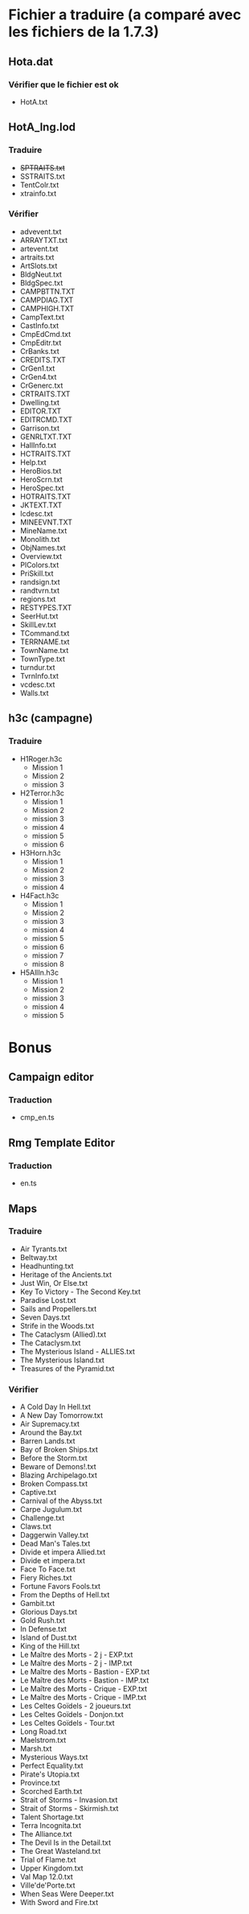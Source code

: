 # Fichier a traduire (a comparé avec les fichiers de la 1.7.3)

## Hota.dat
### Vérifier que le fichier est ok
* HotA.txt

## HotA_lng.lod
### Traduire
* ~~SPTRAITS.txt~~
* SSTRAITS.txt
* TentColr.txt
* xtrainfo.txt

### Vérifier
* advevent.txt
* ARRAYTXT.txt
* artevent.txt
* artraits.txt
* ArtSlots.txt
* BldgNeut.txt
* BldgSpec.txt
* CAMPBTTN.TXT
* CAMPDIAG.TXT
* CAMPHIGH.TXT
* CampText.txt
* CastInfo.txt
* CmpEdCmd.txt
* CmpEditr.txt
* CrBanks.txt
* CREDITS.TXT
* CrGen1.txt
* CrGen4.txt
* CrGenerc.txt
* CRTRAITS.TXT
* Dwelling.txt
* EDITOR.TXT
* EDITRCMD.TXT
* Garrison.txt
* GENRLTXT.TXT
* HallInfo.txt
* HCTRAITS.TXT
* Help.txt
* HeroBios.txt
* HeroScrn.txt
* HeroSpec.txt
* HOTRAITS.TXT
* JKTEXT.TXT
* lcdesc.txt
* MINEEVNT.TXT
* MineName.txt
* Monolith.txt
* ObjNames.txt
* Overview.txt
* PlColors.txt
* PriSkill.txt
* randsign.txt
* randtvrn.txt
* regions.txt
* RESTYPES.TXT
* SeerHut.txt
* SkillLev.txt
* TCommand.txt
* TERRNAME.txt
* TownName.txt
* TownType.txt
* turndur.txt
* TvrnInfo.txt
* vcdesc.txt
* Walls.txt

## h3c (campagne)
### Traduire
* H1Roger.h3c
	* Mission 1
	* Mission 2
	* mission 3
* H2Terror.h3c
	* Mission 1
	* Mission 2
	* mission 3
    * mission 4
    * mission 5
    * mission 6
* H3Horn.h3c
	* Mission 1
	* Mission 2
	* mission 3
    * mission 4
* H4Fact.h3c
	* Mission 1
	* Mission 2
	* mission 3
    * mission 4
    * mission 5
    * mission 6
    * mission 7
    * mission 8
* H5AllIn.h3c
	* Mission 1
	* Mission 2
	* mission 3
    * mission 4
    * mission 5

# Bonus
## Campaign editor
### Traduction 
* cmp_en.ts

## Rmg Template Editor
### Traduction
* en.ts

## Maps
### Traduire
* Air Tyrants.txt
* Beltway.txt
* Headhunting.txt
* Heritage of the Ancients.txt
* Just Win, Or Else.txt
* Key To Victory - The Second Key.txt
* Paradise Lost.txt
* Sails and Propellers.txt
* Seven Days.txt
* Strife in the Woods.txt
* The Cataclysm (Allied).txt
* The Cataclysm.txt
* The Mysterious Island - ALLIES.txt
* The Mysterious Island.txt
* Treasures of the Pyramid.txt

### Vérifier
* A Cold Day In Hell.txt
* A New Day Tomorrow.txt
* Air Supremacy.txt
* Around the Bay.txt
* Barren Lands.txt
* Bay of Broken Ships.txt
* Before the Storm.txt
* Beware of Demons!.txt
* Blazing Archipelago.txt
* Broken Compass.txt
* Captive.txt
* Carnival of the Abyss.txt
* Carpe Jugulum.txt
* Challenge.txt
* Claws.txt
* Daggerwin Valley.txt
* Dead Man's Tales.txt
* Divide et impera Allied.txt
* Divide et impera.txt
* Face To Face.txt
* Fiery Riches.txt
* Fortune Favors Fools.txt
* From the Depths of Hell.txt
* Gambit.txt
* Glorious Days.txt
* Gold Rush.txt
* In Defense.txt
* Island of Dust.txt
* King of the Hill.txt
* Le Maître des Morts - 2 j - EXP.txt
* Le Maître des Morts - 2 j - IMP.txt
* Le Maître des Morts - Bastion - EXP.txt
* Le Maître des Morts - Bastion - IMP.txt
* Le Maître des Morts - Crique - EXP.txt
* Le Maître des Morts - Crique - IMP.txt
* Les Celtes Goïdels - 2 joueurs.txt
* Les Celtes Goïdels - Donjon.txt
* Les Celtes Goïdels - Tour.txt
* Long Road.txt
* Maelstrom.txt
* Marsh.txt
* Mysterious Ways.txt
* Perfect Equality.txt
* Pirate's Utopia.txt
* Province.txt
* Scorched Earth.txt
* Strait of Storms - Invasion.txt
* Strait of Storms - Skirmish.txt
* Talent Shortage.txt
* Terra Incognita.txt
* The Alliance.txt
* The Devil Is in the Detail.txt
* The Great Wasteland.txt
* Trial of Flame.txt
* Upper Kingdom.txt
* Val Map 12.0.txt
* Ville'de'Porte.txt
* When Seas Were Deeper.txt
* With Sword and Fire.txt